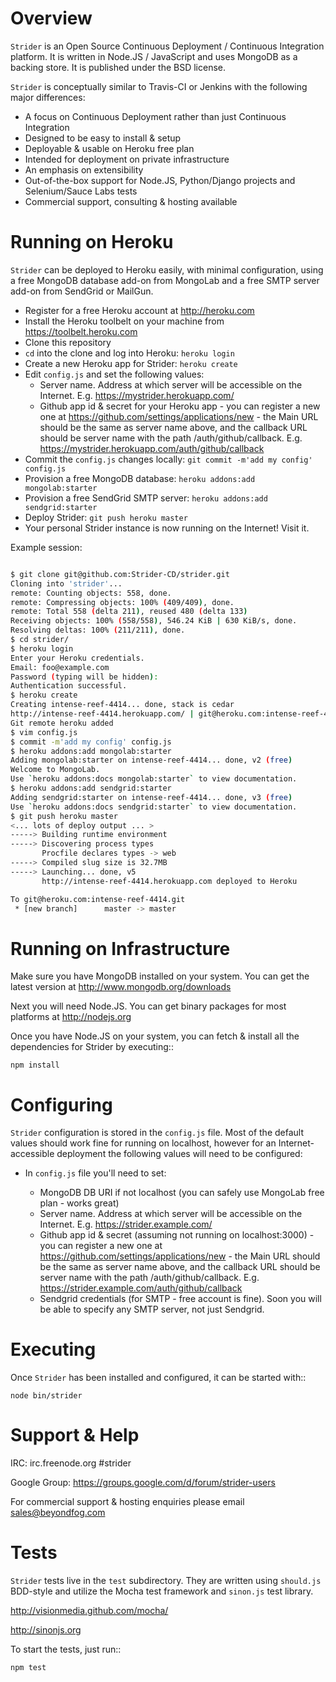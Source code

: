 Overview
========

`Strider` is an Open Source Continuous Deployment / Continuous Integration
platform. It is written in Node.JS / JavaScript and uses MongoDB as a backing
store. It is published under the BSD license.

`Strider` is conceptually similar to Travis-CI or Jenkins with the following
major differences:

* A focus on Continuous Deployment rather than just Continuous Integration
* Designed to be easy to install & setup
* Deployable & usable on Heroku free plan
* Intended for deployment on private infrastructure
* An emphasis on extensibility
* Out-of-the-box support for Node.JS, Python/Django projects and Selenium/Sauce Labs tests
* Commercial support, consulting & hosting available


Running on Heroku
=================

`Strider` can be deployed to Heroku easily, with minimal configuration, using a
free MongoDB database add-on from MongoLab and a free SMTP server add-on from
SendGrid or MailGun.

- Register for a free Heroku account at http://heroku.com
- Install the Heroku toolbelt on your machine from https://toolbelt.heroku.com
- Clone this repository
- `cd` into the clone and log into Heroku:
    `heroku login`
- Create a new Heroku app for Strider:
    `heroku create`
- Edit `config.js` and set the following values:
  - Server name. Address at which server will be accessible on the Internet. E.g. https://mystrider.herokuapp.com/
  - Github app id & secret for your Heroku app - you can register a new one 
  at https://github.com/settings/applications/new - the Main URL should be the same as server name above,
  and the callback URL should be server name with the path /auth/github/callback.
  E.g. https://mystrider.herokuapp.com/auth/github/callback
- Commit the `config.js` changes locally:
    `git commit -m'add my config' config.js`
- Provision a free MongoDB database:
    `heroku addons:add mongolab:starter`
- Provision a free SendGrid SMTP server:
    `heroku addons:add sendgrid:starter`
- Deploy Strider:
    `git push heroku master`
- Your personal Strider instance is now running on the Internet! Visit it.

Example session:

```bash

$ git clone git@github.com:Strider-CD/strider.git
Cloning into 'strider'...
remote: Counting objects: 558, done.
remote: Compressing objects: 100% (409/409), done.
remote: Total 558 (delta 211), reused 480 (delta 133)
Receiving objects: 100% (558/558), 546.24 KiB | 630 KiB/s, done.
Resolving deltas: 100% (211/211), done.
$ cd strider/
$ heroku login
Enter your Heroku credentials.
Email: foo@example.com
Password (typing will be hidden): 
Authentication successful.
$ heroku create
Creating intense-reef-4414... done, stack is cedar
http://intense-reef-4414.herokuapp.com/ | git@heroku.com:intense-reef-4414.git
Git remote heroku added
$ vim config.js
$ commit -m'add my config' config.js
$ heroku addons:add mongolab:starter
Adding mongolab:starter on intense-reef-4414... done, v2 (free)
Welcome to MongoLab.
Use `heroku addons:docs mongolab:starter` to view documentation.
$ heroku addons:add sendgrid:starter
Adding sendgrid:starter on intense-reef-4414... done, v3 (free)
Use `heroku addons:docs sendgrid:starter` to view documentation.
$ git push heroku master
<... lots of deploy output ... >
-----> Building runtime environment
-----> Discovering process types
       Procfile declares types -> web
-----> Compiled slug size is 32.7MB
-----> Launching... done, v5
       http://intense-reef-4414.herokuapp.com deployed to Heroku

To git@heroku.com:intense-reef-4414.git
 * [new branch]      master -> master
```


Running on Infrastructure
=========================

Make sure you have MongoDB installed on your system. You can get the latest version at
http://www.mongodb.org/downloads

Next you will need Node.JS. You can get binary packages for most platforms at
http://nodejs.org

Once you have Node.JS on your system, you can fetch & install all the dependencies for Strider
by executing::

    npm install


Configuring
===========

`Strider` configuration is stored in the `config.js` file. Most of the default
values should work fine for running on localhost, however for an
Internet-accessible deployment the following values will need to be configured:

- In `config.js` file you'll need to set:

  - MongoDB DB URI if not localhost (you can safely use MongoLab free plan - works great)
  - Server name. Address at which server will be accessible on the Internet. E.g. https://strider.example.com/
  - Github app id & secret (assuming not running on localhost:3000) - you can register a new one 
  at https://github.com/settings/applications/new - the Main URL should be the same as server name above,
  and the callback URL should be server name with the path /auth/github/callback.
  E.g. https://strider.example.com/auth/github/callback
  - Sendgrid credentials (for SMTP - free account is fine). Soon you will be able to specify any SMTP server, not just Sendgrid.

Executing
=========

Once `Strider` has been installed and configured, it can be started with::

    node bin/strider

Support & Help
==============

IRC: irc.freenode.org #strider

Google Group: https://groups.google.com/d/forum/strider-users

For commercial support & hosting enquiries please email sales@beyondfog.com

Tests
=====

`Strider` tests live in the `test` subdirectory. They are written using `should.js`
BDD-style and utilize the Mocha test framework and `sinon.js` test library.

http://visionmedia.github.com/mocha/

http://sinonjs.org

To start the tests, just run::

    npm test

